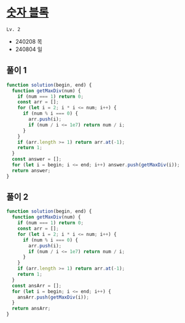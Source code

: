 # [숫자 블록](https://school.programmers.co.kr/learn/courses/30/lessons/12923)

`Lv. 2`

- 240208 목
- 240804 일

## 풀이 1

```javascript
function solution(begin, end) {
  function getMaxDiv(num) {
    if (num === 1) return 0;
    const arr = [];
    for (let i = 2; i * i <= num; i++) {
      if (num % i === 0) {
        arr.push(i);
        if (num / i <= 1e7) return num / i;
      }
    }
    if (arr.length >= 1) return arr.at(-1);
    return 1;
  }
  const answer = [];
  for (let i = begin; i <= end; i++) answer.push(getMaxDiv(i));
  return answer;
}
```

## 풀이 2

```javascript
function solution(begin, end) {
  function getMaxDiv(num) {
    if (num === 1) return 0;
    const arr = [];
    for (let i = 2; i * i <= num; i++) {
      if (num % i === 0) {
        arr.push(i);
        if (num / i <= 1e7) return num / i;
      }
    }
    if (arr.length >= 1) return arr.at(-1);
    return 1;
  }
  const ansArr = [];
  for (let i = begin; i <= end; i++) {
    ansArr.push(getMaxDiv(i));
  }
  return ansArr;
}
```
